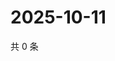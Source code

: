 # 2025-10-11

共 0 条

<!-- BEGIN ZHIHUVIDEO -->
<!-- 最后更新时间 Sat Oct 11 2025 04:12:08 GMT+0800 (China Standard Time) -->

<!-- END ZHIHUVIDEO -->
